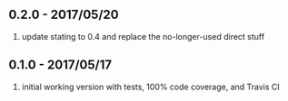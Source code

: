 ## 0.2.0 - 2017/05/20

1. update stating to 0.4 and replace the no-longer-used direct stuff


## 0.1.0 - 2017/05/17

1. initial working version with tests, 100% code coverage, and Travis CI
